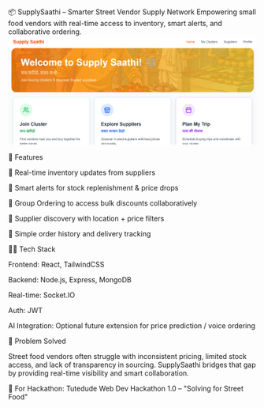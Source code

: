 📦 SupplySaathi – Smarter Street Vendor Supply Network
Empowering small food vendors with real-time access to inventory, smart alerts, and collaborative ordering.
![alt text](<Screenshot 2025-07-30 002703.png>)

🚀 Features

🔄 Real-time inventory updates from suppliers

🔔 Smart alerts for stock replenishment & price drops

🤝 Group Ordering to access bulk discounts collaboratively

📍 Supplier discovery with location + price filters

🧾 Simple order history and delivery tracking

👩‍💻 Tech Stack

Frontend: React, TailwindCSS

Backend: Node.js, Express, MongoDB

Real-time: Socket.IO

Auth: JWT

AI Integration: Optional future extension for price prediction / voice ordering

📌 Problem Solved

Street food vendors often struggle with inconsistent pricing, limited stock access, and lack of transparency in sourcing. SupplySaathi bridges that gap by providing real-time visibility and smart collaboration.

🎯 For Hackathon: Tutedude Web Dev Hackathon 1.0 – "Solving for Street Food"